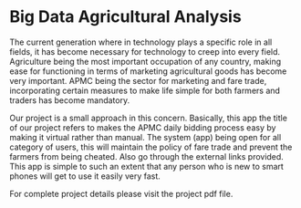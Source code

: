 # Big Data Agricultural Analysis

The current generation where in technology plays a specific role in all fields, it has become necessary for technology to creep into every field. Agriculture being the most important occupation of any country, making ease for functioning in terms of marketing agricultural goods has become very important. APMC being the sector for marketing and fare trade, incorporating certain measures to make life simple for both farmers and traders has become mandatory.

Our project is a small approach in this concern. Basically, this app the title of our project refers to makes the APMC daily bidding process easy by making it virtual rather than manual. The system (app) being open for all category of users, this will maintain the policy of fare trade and prevent the farmers from being cheated. Also go through the external links provided. This app is simple to such an extent that any person who is new to smart phones will get to use it easily very fast.

For complete project details please visit the project pdf file.
